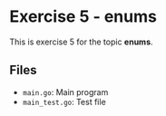# Exercise 5 - enums

This is exercise 5 for the topic **enums**.

## Files
- `main.go`: Main program
- `main_test.go`: Test file
